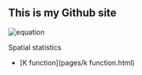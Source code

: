 ## This is my Github site


![equation](https://latex.codecogs.com/gif.latex?\sum&space;\left&space;(&space;x^{a}&space;\right&space;))

Spatial statistics
- [K function](pages/k function.html)
